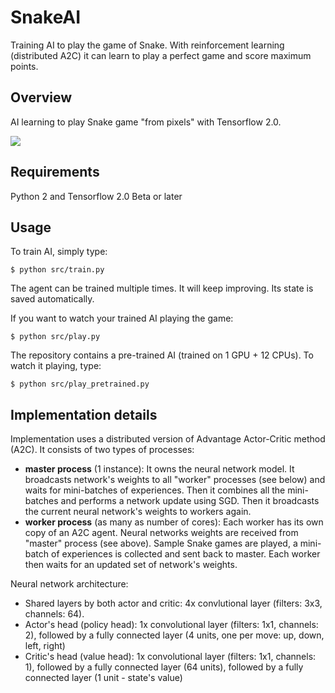 # SnakeAI

Training AI to play the game of Snake. With reinforcement learning (distributed A2C) it can learn to play a perfect game and score maximum points.


## Overview

AI learning to play Snake game "from pixels" with Tensorflow 2.0.

![](snake-animation.gif)


## Requirements

Python 2 and Tensorflow 2.0 Beta or later


## Usage

To train AI, simply type:

```
$ python src/train.py
```

The agent can be trained multiple times. It will keep improving. Its state is saved automatically.

If you want to watch your trained AI playing the game:

```
$ python src/play.py
```

The repository contains a pre-trained AI (trained on 1 GPU + 12 CPUs). To watch it playing, type:

```
$ python src/play_pretrained.py
```

## Implementation details

Implementation uses a distributed version of Advantage Actor-Critic method (A2C).
It consists of two types of processes:
 + **master process** (1 instance): It owns the neural network model. It broadcasts network's weights to all "worker" processes (see below) and waits for mini-batches of experiences. Then it combines all the mini-batches and performs a network update using SGD. Then it broadcasts the current neural network's weights to workers again.
 + **worker process** (as many as number of cores): Each worker has its own copy of an A2C agent. Neural networks weights are received from "master" process (see above). Sample Snake games are played, a mini-batch of experiences is collected and sent back to master. Each worker then waits for an updated set of network's weights.


Neural network architecture:
 + Shared layers by both actor and critic: 4x convlutional layer (filters: 3x3, channels: 64).
 + Actor's head (policy head): 1x convolutional layer (filters: 1x1, channels: 2), followed by a fully connected layer (4 units, one per move: up, down, left, right)
 + Critic's head (value head): 1x convolutional layer (filters: 1x1, channels: 1), followed by a fully connected layer (64 units), followed by a fully connected layer (1 unit - state's value)

